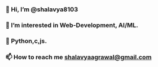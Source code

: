 ### 👋 Hi, I’m @shalavya8103
### 👀 I’m interested in Web-Development, AI/ML.
### 🌱 Python,c,js.
### 📫 How to reach me shalavyaagrawal@gmail.com

<!--
**Shalavya8103/Shalavya8103** is a ✨ _special_ ✨ repository because its `README.md` (this file) appears on your GitHub profile.

Here are some ideas to get you started:

- 🔭 I’m currently working on ...
- 🌱 I’m currently learning ...
- 👯 I’m looking to collaborate on ...
- 🤔 I’m looking for help with ...
- 💬 Ask me about ...
- 📫 How to reach me: ...
- 😄 Pronouns: ...
- ⚡ Fun fact: ...
-->
